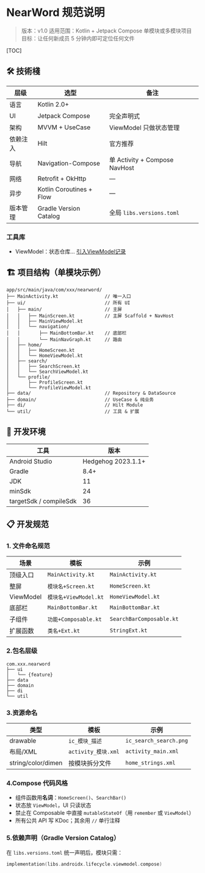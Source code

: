 # NearWord 规范说明

> 版本：v1.0
> 适用范围：Kotlin + Jetpack Compose 单模块或多模块项目
> 目标：让任何新成员 5 分钟内即可定位任何文件

[TOC]

## 🛠️ 技術棧

| 层级     | 选型                     | 备注                          |
| -------- | ------------------------ | ----------------------------- |
| 语言     | Kotlin 2.0+              |                               |
| UI       | Jetpack Compose          | 完全声明式                    |
| 架构     | MVVM + UseCase           | ViewModel 只做状态管理        |
| 依赖注入 | Hilt                     | 官方推荐                      |
| 导航     | Navigation-Compose       | 单 Activity + Compose NavHost |
| 网络     | Retrofit + OkHttp        | —                             |
| 异步     | Kotlin Coroutines + Flow | —                             |
| 版本管理 | Gradle Version Catalog   | 全局 `libs.versions.toml`     |

### 工具库

* ViewModel：状态仓库... [引入ViewModel记录](./DEVLOG.md#引入ViewModel)

## 🏗️ 项目结构（单模块示例）

```
app/src/main/java/com/xxx/nearword/
├── MainActivity.kt                 // 唯一入口
├── ui/                             // 所有 UI
│   ├── main/                       // 主屏
│   │   ├── MainScreen.kt           // 主屏 Scaffold + NavHost
│   │   ├── MainViewModel.kt
│   │   └── navigation/
│   │       ├── MainBottomBar.kt    // 底部栏
│   │       └── MainNavGraph.kt     // 路由
│   ├── home/
│   │   ├── HomeScreen.kt
│   │   └── HomeViewModel.kt
│   ├── search/
│   │   ├── SearchScreen.kt
│   │   └── SearchViewModel.kt
│   └── profile/
│       ├── ProfileScreen.kt
│       └── ProfileViewModel.kt
├── data/                           // Repository & DataSource
├── domain/                         // UseCase & 纯业务
├── di/                             // Hilt Module
└── util/                           // 工具 & 扩展
```

## 🚀 开发环境

| 工具                   | 版本               |
| ---------------------- | ------------------ |
| Android Studio         | Hedgehog 2023.1.1+ |
| Gradle                 | 8.4+               |
| JDK                    | 11                 |
| minSdk                 | 24                 |
| targetSdk / compileSdk | 36                 |

## 📋 开发规范

### 1. 文件命名规范

| 场景      | 模板                  | 示例                     |
| --------- | --------------------- | ------------------------ |
| 顶级入口  | `MainActivity.kt`     | `MainActivity.kt`        |
| 整屏      | `模块名+Screen.kt`    | `HomeScreen.kt`          |
| ViewModel | `模块名+ViewModel.kt` | `HomeViewModel.kt`       |
| 底部栏    | `MainBottomBar.kt`    | `MainBottomBar.kt`       |
| 子组件    | `功能+Composable.kt`  | `SearchBarComposable.kt` |
| 扩展函数  | `类名+Ext.kt`         | `StringExt.kt`           |

### 2.包名层级

```
com.xxx.nearword
├── ui
│   └── {feature}
├── data
├── domain
├── di
└── util
```

### 3.资源命名

| 类型               | 模板                | 示例                   |
| ------------------ | ------------------- | ---------------------- |
| drawable           | `ic_模块_描述`      | `ic_search_search.png` |
| 布局/XML           | `activity_模块.xml` | `activity_main.xml`    |
| string/color/dimen | 按模块拆分文件      | `home_strings.xml`     |

### 4.Compose 代码风格

- 组件函数用**名词**：`HomeScreen()`、`SearchBar()`
- 状态放 `ViewModel`，UI 只读状态
- 禁止在 Composable 中直接 `mutableStateOf`（用 `remember` 或 `ViewModel`）
- 所有公共 API 写 KDoc；其余用 `//` 单行注释

### 5.依赖声明（Gradle Version Catalog）

在 `libs.versions.toml` 统一声明后，模块只需：

```kotlin
implementation(libs.androidx.lifecycle.viewmodel.compose)
```


